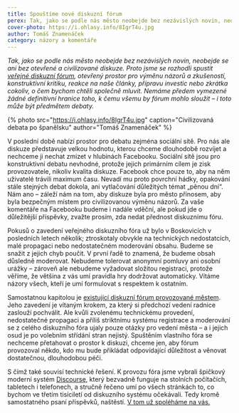 ```yaml
---
title: Spouštíme nové diskuzní fórum
perex: Tak, jako se podle nás město neobejde bez nezávislých novin, neobejde se ani bez otevřené a civilizované diskuze. Proto jsme se rozhodli spustit veřejné diskuzní fórum.
cover-photo: https://i.ohlasy.info/8IgrT4u.jpg
author: Tomáš Znamenáček
category: názory a komentáře
---
```


*Tak, jako se podle nás město neobejde bez nezávislých novin, neobejde se ani bez otevřené a civilizované diskuze. Proto jsme se rozhodli spustit [veřejné diskuzní fórum](https://forum.ohlasy.info), otevřený prostor pro výměnu názorů a zkušeností, konstruktivní kritiku, reakce na naše články, přípravu investic nebo zkrátka cokoliv, o čem bychom chtěli společně mluvit. Nemáme předem vymezené žádné definitivní hranice toho, k čemu všemu by fórum mohlo sloužit – i toto může být předmětem debaty.*

{% photo src="https://i.ohlasy.info/8IgrT4u.jpg" caption="Civilizovaná debata po španělsku" author="Tomáš Znamenáček" %}

V poslední době nabízí prostor pro debatu zejména sociální sítě. Pro nás ale diskuze představuje velkou hodnotu, kterou chceme dlouhodobě rozvíjet a nechceme ji nechat zmizet v hlubinách Facebooku. Sociální sítě jsou pro konstruktivní debatu nevhodné, protože jejich primárním cílem je zisk provozovatele, nikoliv kvalita diskuze. Facebook chce pouze to, aby na něm uživatelé trávili maximum času. Nevadí mu proto povrchní hádky, opakování stále stejných debat dokola, ani vytlačování důležitých témat „pěnou dní“. Nám ano – záleží nám na tom, aby diskuze byla pro město přínosem, aby byla bezpečným místem pro civilizovanou výměnu názorů. Za vaše komentáře na Facebooku budeme i nadále vděční, ale pokud jde o důležitější příspěvky, zvažte prosím, zda nedat přednost diskuznímu fóru.

Pokusů o zavedení veřejného diskuzního fóra už bylo v Boskovicích v posledních letech několik; ztroskotaly obvykle na technických nedostatcích, malé propagaci nebo nedostatečném moderování obsahu. Budeme se snažit z jejich chyb poučit. V první řadě to znamená, že budeme obsah důsledně moderovat. Nebudeme tolerovat anonymní pomluvy ani osobní urážky – zároveň ale nebudeme vyžadovat složitou registraci, protože věříme, že většina z vás umí pravidla hry dodržovat automaticky. Vítáme názory všech, kteří je umí formulovat s respektem k ostatním.

Samostatnou kapitolou je [existující diskuzní fórum provozované městem](http://www.boskovice.cz/diskuze/). Jeho zavedení je vítaným krokem, za který si předchozí vedení radnice zaslouží pochválit. Ale kvůli zvolenému technickému provedení, nedostatečné propagaci a příliš striktnímu systému registrace a moderování se z celého diskuzního fóra ujaly pouze otázky pro vedení města – a i jejich osud je po volebním střídání stran nejistý. Spuštěním vlastního fóra se nechceme přetahovat o prostor k diskuzi, chceme jen, aby fórum provozoval někdo, kdo mu bude přikládat odpovídající důležitost a věnovat dostatečnou, dlouhodobou péči.

S čímž také souvisí technické řešení. K provozu fóra jsme vybrali špičkový moderní systém [Discourse](https://www.discourse.org), který bezvadně funguje na stolních počítačích, tabletech i telefonech, a stručně řečeno umí po všech stránkách to, co bychom ve třetím tisíciletí od diskuzního systému očekávali. Tedy kromě samostatného psaní příspěvků, naštěstí. [V tom už spoléháme na vás.](https://forum.ohlasy.info)
